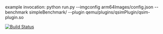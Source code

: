 
example invocation:
python run.py --imgconfig arm64Images/config.json --benchmark simpleBenchmark/ --plugin qemu/plugins/qsimPlugin/qsim-plugin.so

[![Build Status](https://travis-ci.com/farzonl/qsimPlugin.svg?branch=master)](https://travis-ci.com/farzonl/qsimPlugin)